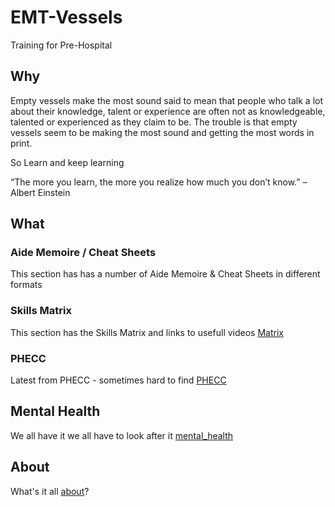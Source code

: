 # EMT-Vessels
Training for Pre-Hospital

## Why
Empty vessels make the most sound said to mean that people who talk a lot about their knowledge, talent or experience are often not as knowledgeable, talented or experienced as they claim to be.
The trouble is that empty vessels seem to be making the most sound and getting the most words in print.

So Learn and keep learning

“The more you learn, the more you realize how much you don’t know.” – Albert Einstein

## What

### Aide Memoire / Cheat Sheets
This section has has a number of Aide Memoire & Cheat Sheets in different formats

### Skills Matrix
This section has the Skills Matrix and links to usefull videos
[Matrix](skills_matrix.md)

### PHECC
Latest from PHECC - sometimes hard to find
[PHECC](phecc.md)

## Mental Health
We all have it we all have to look after it
[mental_health](mental_health.md)

## About
What's it all [about](about.md)?